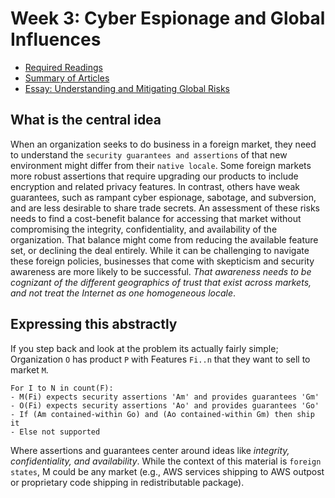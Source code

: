 # Week 3: Cyber Espionage and Global Influences

- [Required Readings](Readings/Citations.md)
- [Summary of Articles](Readings/README.md)
- [Essay: Understanding and Mitigating Global Risks](BachmeierNTIM8310-3.docx)

## What is the central idea

When an organization seeks to do business in a foreign market, they need to understand the `security guarantees and assertions` of that new environment might differ from their `native locale`.  Some foreign markets more robust assertions that require upgrading our products to include encryption and related privacy features.  In contrast, others have weak guarantees, such as rampant cyber espionage, sabotage, and subversion, and are less desirable to share trade secrets.  An assessment of these risks needs to find a cost-benefit balance for accessing that market without compromising the integrity, confidentiality, and availability of the organization.  That balance might come from reducing the available feature set, or declining the deal entirely. While it can be challenging to navigate these foreign policies, businesses that come with skepticism and security awareness are more likely to be successful.  *That awareness needs to be cognizant of the different geographics of trust that exist across markets, and not treat the Internet as one homogeneous locale*.

## Expressing this abstractly

If you step back and look at the problem its actually fairly simple; Organization `O` has product `P` with Features `Fi..n` that they want to sell to market `M`.

```policy
For I to N in count(F):
- M(Fi) expects security assertions 'Am' and provides guarantees 'Gm'
- O(Fi) expects security assertions 'Ao' and provides guarantees 'Go'
- If (Am contained-within Go) and (Ao contained-within Gm) then ship it
- Else not supported
```

Where assertions and guarantees center around ideas like _integrity, confidentiality, and availability_.  While the context of this material is `foreign states`, M could be any market (e.g., AWS services shipping to AWS outpost or proprietary code shipping in redistributable package).
